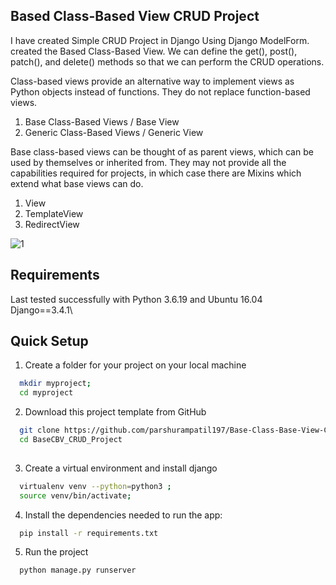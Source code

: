 

## Based Class-Based View CRUD Project

I have created Simple CRUD Project in Django Using Django ModelForm. created the Based Class-Based View.
We can define the get(), post(), patch(), and delete() methods so that we can perform the CRUD operations.

Class-based views provide an alternative way to implement views as Python objects instead of functions. 
They do not replace function-based views.
  1. Base Class-Based Views / Base View
  2. Generic Class-Based Views / Generic View

Base class-based views can be thought of as parent views, which can be used by themselves or inherited from. They may not provide all the capabilities required for projects, in which case there are Mixins which extend what base views can do.
  1. View
  2. TemplateView
  3. RedirectView
   
   
![1](https://user-images.githubusercontent.com/84769341/205976226-c547a81e-20a3-4797-8adc-5d2765b74244.png)


## Requirements

Last tested successfully with Python 3.6.19 and Ubuntu 16.04\
Django==3.4.1\



## Quick Setup

1. Create a folder for your project on your local machine
```bash
  mkdir myproject; 
  cd myproject

```

2. Download this project template from GitHub

```bash
  git clone https://github.com/parshurampatil197/Base-Class-Base-View-CRUD-Project.git
  cd BaseCBV_CRUD_Project
  
```

3. Create a virtual environment and install django

```bash
  virtualenv venv --python=python3 ; 
  source venv/bin/activate; 

```

4. Install the dependencies needed to run the app:

```bash
  pip install -r requirements.txt

```


5. Run the project

```bash
  python manage.py runserver

```


